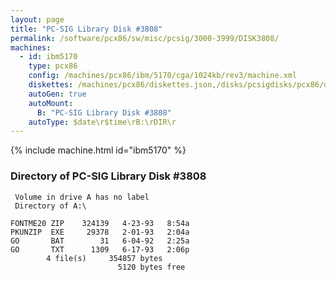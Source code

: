 ```yaml
---
layout: page
title: "PC-SIG Library Disk #3808"
permalink: /software/pcx86/sw/misc/pcsig/3000-3999/DISK3808/
machines:
  - id: ibm5170
    type: pcx86
    config: /machines/pcx86/ibm/5170/cga/1024kb/rev3/machine.xml
    diskettes: /machines/pcx86/diskettes.json,/disks/pcsigdisks/pcx86/diskettes.json
    autoGen: true
    autoMount:
      B: "PC-SIG Library Disk #3808"
    autoType: $date\r$time\rB:\rDIR\r
---
```


{% include machine.html id="ibm5170" %}

### Directory of PC-SIG Library Disk #3808

     Volume in drive A has no label
     Directory of A:\

    FONTME20 ZIP    324139   4-23-93   8:54a
    PKUNZIP  EXE     29378   2-01-93   2:04a
    GO       BAT        31   6-04-92   2:25a
    GO       TXT      1309   6-17-93   2:06p
            4 file(s)     354857 bytes
                            5120 bytes free

